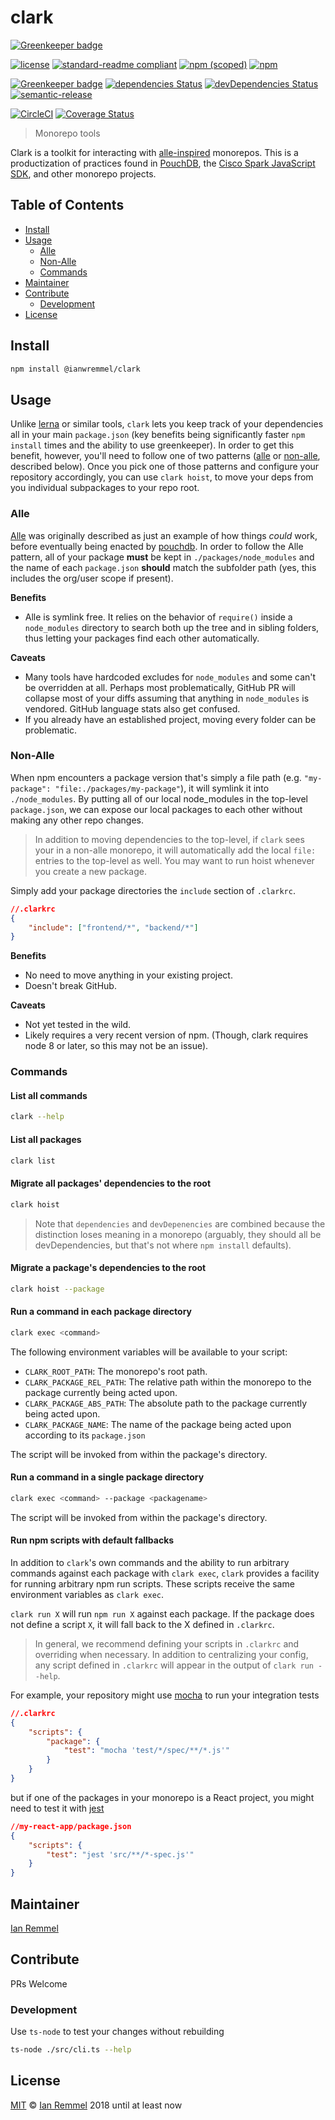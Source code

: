 # clark

[![Greenkeeper badge](https://badges.greenkeeper.io/ianwremmel/clark.svg?token=42b42c90636529800fa4f28c6cb8fa617b6bfa4a45ccf892c6c5a3128b7fd4c8&ts=1521139102309)](https://greenkeeper.io/)

<!-- THIS FILE WAS GENERATED BY @ianwremmel/proj. PLEASE DO NOT REMOVE ANY COMMENTS THAT BEGING WITH "PROJ" -->

<!-- (optional) Put banner here -->

<!-- PROJ: Badges Start -->

[![license](https://img.shields.io/github/license/ianwremmel/clark.svg)](https://github.com/ianwremmel/clark/blob/master/LICENSE)
[![standard-readme compliant](https://img.shields.io/badge/readme%20style-standard-brightgreen.svg?style=flat-square)](https://github.com/RichardLitt/standard-readme)
[![npm (scoped)](https://img.shields.io/npm/v/@ianwremmel/clark.svg)](https://www.npmjs.com/package/@ianwremmel/clark)
[![npm](https://img.shields.io/npm/dm/@ianwremmel/clark.svg)](https://www.npmjs.com/package/@ianwremmel/clark)

[![Greenkeeper badge](https://badges.greenkeeper.io/ianwremmel/clark.svg)](https://greenkeeper.io/)
[![dependencies Status](https://david-dm.org/ianwremmel/clark/status.svg)](https://david-dm.org/ianwremmel/clark)
[![devDependencies Status](https://david-dm.org/ianwremmel/clark/dev-status.svg)](https://david-dm.org/ianwremmel/clark?type=dev)
[![semantic-release](https://img.shields.io/badge/%20%20%F0%9F%93%A6%F0%9F%9A%80-semantic--release-e10079.svg)](https://github.com/semantic-release/semantic-release)

[![CircleCI](https://circleci.com/gh/ianwremmel/clark.svg?style=svg)](https://circleci.com/gh/ianwremmel/clark)
[![Coverage Status](https://coveralls.io/repos/github/ianwremmel/clark/badge.svg?branch=master)](https://coveralls.io/github/ianwremmel/clark?branch=master)

<!-- PROJ: Badges End -->

> Monorepo tools

Clark is a toolkit for interacting with [alle-inspired](https://github.com/boennemann/alle) monorepos. This is a productization of practices found in [PouchDB](https://github.com/pouchdb/pouchdb), the [Cisco Spark JavaScript SDK](https://github.com/ciscospark/spark-js-sdk), and other monorepo projects.

## Table of Contents

*   [Install](#install)
*   [Usage](#usage)
    *   [Alle](#alle)
    *   [Non-Alle](#non-alle)
    *   [Commands](#commands)
*   [Maintainer](#maintainer)
*   [Contribute](#contribute)
    *   [Development](#development)
*   [License](#license)

## Install

```bash
npm install @ianwremmel/clark
```

## Usage

Unlike [lerna](https://lernajs.io/) or similar tools, `clark` lets you keep track of your dependencies all in your main `package.json` (key benefits being significantly faster `npm install` times and the ability to use greenkeeper). In order to get this benefit, however, you'll need to follow one of two patterns ([alle](#alle) or [non-alle](#non-alle), described below). Once you pick one of those patterns and configure your repository accordingly, you can use `clark hoist`, to move your deps from you individual subpackages to your repo root.

### Alle

[Alle](https://github.com/boennemann/alle) was originally described as just an example of how things _could_ work, before eventually being enacted by [pouchdb](). In order to follow the Alle pattern, all of your package **must** be kept in `./packages/node_modules` and the name of each `package.json` **should** match the subfolder path (yes, this includes the org/user scope if present).

**Benefits**

*   Alle is symlink free. It relies on the behavior of `require()` inside a `node_modules` directory to search both up the tree and in sibling folders, thus letting your packages find each other automatically.

**Caveats**

*   Many tools have hardcoded excludes for `node_modules` and some can't be overridden at all. Perhaps most problematically, GitHub PR will collapse most of your diffs assuming that anything in `node_modules` is vendored. GitHub language stats also get confused.
*   If you already have an established project, moving every folder can be problematic.

### Non-Alle

When npm encounters a package version that's simply a file path (e.g. `"my-package": "file:./packages/my-package"`), it will symlink it into `./node_modules`. By putting all of our local node_modules in the top-level `package.json`, we can expose our local packages to each other without making any other repo changes.

> In addition to moving dependencies to the top-level, if `clark` sees your in a non-alle monorepo, it will automatically add the local `file:` entries to the top-level as well. You may want to run hoist whenever you create a new package.

Simply add your package directories the `include` section of `.clarkrc`.

```json
//.clarkrc
{
    "include": ["frontend/*", "backend/*"]
}
```

**Benefits**

*   No need to move anything in your existing project.
*   Doesn't break GitHub.

**Caveats**

*   Not yet tested in the wild.
*   Likely requires a very recent version of npm. (Though, clark requires node 8 or later, so this may not be an issue).

### Commands

#### List all commands

```bash
clark --help
```

#### List all packages

```bash
clark list
```

#### Migrate all packages' dependencies to the root

```bash
clark hoist
```

> Note that `dependencies` and `devDepenencies` are combined because the distinction loses meaning in a monorepo (arguably, they should all be devDependencies, but that's not where `npm install` defaults).

#### Migrate a package's dependencies to the root

```bash
clark hoist --package
```

#### Run a command in each package directory

```bash
clark exec <command>
```

The following environment variables will be available to your script:

*   `CLARK_ROOT_PATH`: The monorepo's root path.
*   `CLARK_PACKAGE_REL_PATH`: The relative path within the monorepo to the package currently being acted upon.
*   `CLARK_PACKAGE_ABS_PATH`: The absolute path to the package currently being acted upon.
*   `CLARK_PACKAGE_NAME`: The name of the package being acted upon according to its `package.json`

The script will be invoked from within the package's directory.

#### Run a command in a single package directory

```bash
clark exec <command> --package <packagename>
```

The script will be invoked from within the package's directory.

#### Run npm scripts with default fallbacks

In addition to `clark`'s own commands and the ability to run arbitrary commands against each package with `clark exec`, `clark` provides a facility for running arbitrary npm run scripts. These scripts receive the same environment variables as `clark exec`.

`clark run X` will run `npm run X` against each package. If the package does not define a script `X`, it will fall back to the X defined in `.clarkrc`.

> In general, we recommend defining your scripts in `.clarkrc` and overriding when necessary. In addition to centralizing your config, any script defined in `.clarkrc` will appear in the output of `clark run --help`.

For example, your repository might use [mocha](https://mochajs.org/) to run your integration tests

```json
//.clarkrc
{
    "scripts": {
        "package": {
            "test": "mocha 'test/*/spec/**/*.js'"
        }
    }
}
```

but if one of the packages in your monorepo is a React project, you might need to test it with [jest](https://facebook.github.io/jest/)

```json
//my-react-app/package.json
{
    "scripts": {
        "test": "jest 'src/**/*-spec.js'"
    }
}
```

## Maintainer

[Ian Remmel](https://github.com/ianwremmel)

## Contribute

PRs Welcome

### Development

Use `ts-node` to test your changes without rebuilding

```bash
ts-node ./src/cli.ts --help
```

## License

[MIT](LICENSE) &copy; [Ian Remmel](https://github.com/ianwremmel) 2018 until at least now
